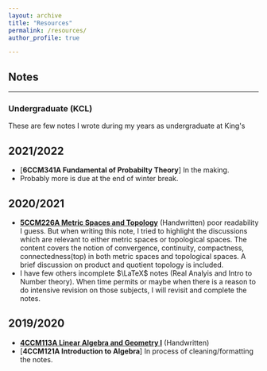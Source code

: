 ```yaml
---
layout: archive
title: "Resources"
permalink: /resources/
author_profile: true

---
```


## Notes
---

### Undergraduate (KCL)

These are few notes I wrote during my years as undergraduate at King's

2021/2022
---

- [**6CCM341A Fundamental of Probabilty Theory**] In the making. 
- Probably more is due at the end of winter break.

2020/2021
---

- [**5CCM226A Metric Spaces and Topology**][mst] (Handwritten) poor readability I guess. But when writing this note, I tried to highlight the discussions which are relevant to either metric spaces or topological spaces. The content covers the notion of convergence, continuity, compactness, connectedness(top) in both metric spaces and topological spaces. A brief discussion on product and quotient topology is included.
- I have few others incomplete $\LaTeX$ notes (Real Analyis and Intro to Number theory). When time permits or maybe when there is a reason to do intensive revision on those subjects, I will revisit and complete the notes.

2019/2020
---

- [**4CCM113A Linear Algebra and Geometry I**][lag1] (Handwritten)
- [**4CCM121A Introduction to Algebra**] In process of cleaning/formatting the notes.



[lag1]: "https://drive.google.com/file/d/1GhHhlO_HYWaM_TMpJppaVSmso5R6e1EG/view?usp=sharing"
[mst]: "https://drive.google.com/file/d/1cwyvw_UMNK8q_eDxes4mFiAOuodzOQCP/view?usp=sharing"